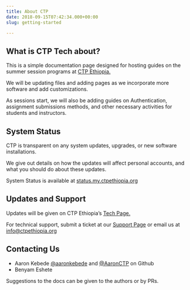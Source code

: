 ```yaml
---
title: About CTP
date: 2018-09-15T07:42:34.000+00:00
slug: getting-started

---
```

## What is CTP Tech about?

This is a simple documentation page designed for hosting guides on the summer session programs at [CTP Ethiopia.](https://ctpethiopia.org/ "CTP")

We will be updating files and adding pages as we incorporate more software and add customizations.

As sessions start, we will also be adding guides on Authentication, assignment submissions methods, and other necessary activities for students and instructors.

## **System Status**

CTP is transparent on any system updates, upgrades, or new software installations.

We give out details on how the updates will affect personal accounts, and what you should do about these updates.

System Status is available at [status.my.ctpethiopia.org](https://status.my.ctpethiopia.org "Status")

## **Updates and Support**

Updates will be given on CTP Ethiopia’s [Tech Page.](https://tech.ctpethiopia.org/ "Updates")

For technical support, submit a ticket at our [Support Page](https://help.ctpethiopia.org/ "Support") or email us at [info@ctpethiopia.org](mailto:info%40ctpethiopia.org)

## Contacting Us

* Aaron Kebede [@aaronkebede](https://github.com/aaronkebede)  and [@AaronCTP]() on Github
* Benyam Eshete

Suggestions to the docs can be given to the authors or by PRs.